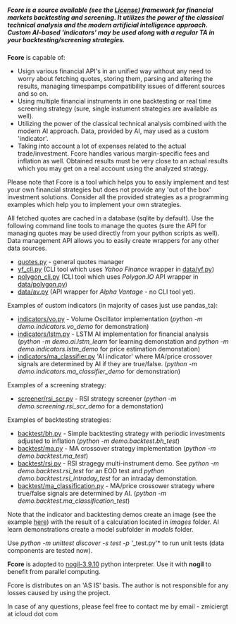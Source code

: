 ##### Fcore is a source available (see the [License](license.md)) framework for financial markets backtesting and screening. It utilizes the power of the classical technical analysis and the modern artificial intelligence approach. Custom AI-based 'indicators' may be used along with a regular TA in your backtesting/screening strategies.

**Fcore** is capable of:
- Usign various financial API's in an unified way without any need to worry about fetching quotes, storing them, parsing and altering the results, managing timespamps compatibility issues of different sources and so on.
- Using multiple financial instruments in one backtesting or real time screening strategy (sure, single instument strategies are available as well).
- Utilizing the power of the classical technical analysis combined with the modern AI approach. Data, provided by AI, may used as a custom 'indicator'.
- Taking into account a lot of expenses related to the actual trade/investment. Fcore handles various margin-specific fees and inflation as well. Obtained results must be very close to an actual results which you may get on a real account using the analyzed strategy.

Please note that Fcore is a tool which helps you to easily implement and test your own financial strategies but does not provide any 'out of the box' investment solutions. Consider all the provided strategies as a programming examples which help you to implement your own strategies.  

All fetched quotes are cached in a database (sqlite by default). Use the following command line tools to manage the quotes (sure the API for managing quotes may be used directly from your python scripts as well). Data management API allows you to easily create wrappers for any other data sources.

- [quotes.py](quotes.py) - general quotes manager
- [yf_cli.py](yf_cli.py) (CLI tool which uses *Yahoo Finance* wrapper in [data/yf.py](data/yf.py))
- [polygon_cli.py](polygon_cli.py) (CLI tool which uses *Polygon.IO* API wrapper in [data/polygon.py](data/yf.py))
- [data/av.py](data/av.py) (API wrapper for *Alpha Vantage* - no CLI tool yet).

Examples of custom indicators (in majority of cases just use pandas_ta):
- [indicators/vo.py](indicators/vo.py) - Volume Oscillator implementation (*python -m demo.indicators.vo_demo* for demonstration)
- [indicators/lstm.py](indicators/lstm.py) - LSTM AI implementation for financial analysis (*python -m demo.ai.lstm_learn* for learning demonstation and *python -m demo.indicators.lstm_demo* for price estimation demonstation)
- [indicators/ma_classifier.py](indicators/ma_classifier.py) 'AI indicator' where MA/price crossover signals are determined by AI if they are true/false. (*python -m demo.indicators.ma_classifier_demo* for demonstration)

Examples of a screening strategy:
- [screener/rsi_scr.py](screener/rsi_scr.py) - RSI strategy screener (*python -m demo.screening.rsi_scr_demo* for a demonstation)

Examples of backtesting strategies:
- [backtest/bh.py](backtest/bh.py) - Simple backtesting strategy with periodic investments adjusted to inflation (*python -m demo.backtest.bh_test*)
- [backtest/ma.py](backtest/ma.py) - MA crossover strategy implementation (*python -m demo.backtest.ma_test*)
- [backtest/rsi.py](backtest/rsi.py) - RSI stragegy multi-instrument demo. See *python -m demo.backtest.rsi_test* for an EOD test and *python demo.backtest.rsi_intraday_test* for an intraday demonstation.
- [backtest/ma_classification.py](backtest/ma_classification.py) - MA/price crossower strategy where true/false signals are determined by AI. (*python -m demo.backtest.ma_classification_test*)

Note that the indicator and backtesting demos create an image (see the example [here](bh.png)) with the result of a calculation located in *images* folder. AI learn demonstrations create a model subfolder in *models* folder.

Use *python -m unittest discover -s test -p '*_test.py'* to run unit tests (data components are tested now).

**Fcore** is adopted to [nogil-3.9.10](https://github.com/colesbury/nogil) python interpreter. Use it with **nogil** to benefit from parallel computing.

Fcore is distributes on an 'AS IS' basis. The author is not responsible for any losses caused by using the project.

In case of any questions, please feel free to contact me by email - zmiciergt at icloud dot com
